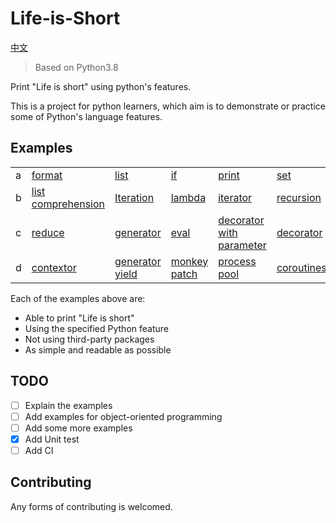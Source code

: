 # Life-is-Short

[中文](./readme_zh.md)

> Based on Python3.8

Print "Life is short" using python's features.

This is a project for python learners, which aim is to demonstrate or practice some of Python's language features.

## Examples
<!-- Example:DO NOT MODIFY THIS! -->
|||||||||
|---|---|---|---|---|---|---|---|
|a|[format](./LifeIsShort/a/format_.py)|[list](./LifeIsShort/a/list_.py)|[if](./LifeIsShort/a/if_.py)|[print](./LifeIsShort/a/print_.py)|[set](./LifeIsShort/a/set_.py)|[sort](./LifeIsShort/a/sort_.py)|
|b|[list comprehension](./LifeIsShort/b/list_comprehension.py)|[Iteration](./LifeIsShort/b/Iteration.py)|[lambda](./LifeIsShort/b/lambda_.py)|[iterator](./LifeIsShort/b/iterator.py)|[recursion](./LifeIsShort/b/recursion.py)|[filter](./LifeIsShort/b/filter_.py)|[map](./LifeIsShort/b/map_.py)|
|c|[reduce](./LifeIsShort/c/reduce.py)|[generator](./LifeIsShort/c/generator.py)|[eval](./LifeIsShort/c/eval_.py)|[decorator with parameter](./LifeIsShort/c/decorator_with_parameter.py)|[decorator](./LifeIsShort/c/decorator.py)|[func as return](./LifeIsShort/c/func_as_return.py)|[partial func](./LifeIsShort/c/partial_func.py)|
|d|[contextor](./LifeIsShort/d/contextor.py)|[generator yield](./LifeIsShort/d/generator_yield.py)|[monkey patch](./LifeIsShort/d/monkey_patch.py)|[process pool](./LifeIsShort/d/process_pool.py)|[coroutines](./LifeIsShort/d/coroutines.py)|[duck type](./LifeIsShort/d/duck_type.py)|[coroutines async](./LifeIsShort/d/coroutines_async.py)|
<!-- DO NOT MODIFY THIS! -->

Each of the examples above are:
 - Able to print "Life is short"
 - Using the specified Python feature
 - Not using third-party packages
 - As simple and readable as possible

## TODO
 - [ ] Explain the examples
 - [ ] Add examples for object-oriented programming
 - [ ] Add some more examples
 - [x] Add Unit test
 - [ ] Add CI

## Contributing

Any forms of contributing is welcomed.